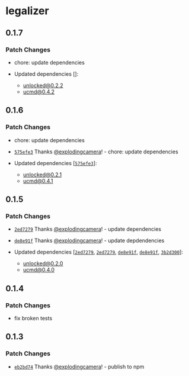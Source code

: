 # legalizer

## 0.1.7

### Patch Changes

- chore: update dependencies

- Updated dependencies []:
  - unlocked@0.2.2
  - ucmd@0.4.2

## 0.1.6

### Patch Changes

- chore: update dependencies

- [`575efe3`](https://github.com/explodingcamera/esm/commit/575efe385756abd44408d83535c27c99ff7efea2) Thanks [@explodingcamera](https://github.com/explodingcamera)! - chore: update dependencies

- Updated dependencies [[`575efe3`](https://github.com/explodingcamera/esm/commit/575efe385756abd44408d83535c27c99ff7efea2)]:
  - unlocked@0.2.1
  - ucmd@0.4.1

## 0.1.5

### Patch Changes

- [`2ed7279`](https://github.com/explodingcamera/esm/commit/2ed72792bf13fa4b712fb477208ebb7d061a1e8f) Thanks [@explodingcamera](https://github.com/explodingcamera)! - update dependencies

- [`de8e91f`](https://github.com/explodingcamera/esm/commit/de8e91f4f1052fbd6bf4f82b3c8010195b98a7b1) Thanks [@explodingcamera](https://github.com/explodingcamera)! - update depdendencies

- Updated dependencies [[`2ed7279`](https://github.com/explodingcamera/esm/commit/2ed72792bf13fa4b712fb477208ebb7d061a1e8f), [`2ed7279`](https://github.com/explodingcamera/esm/commit/2ed72792bf13fa4b712fb477208ebb7d061a1e8f), [`de8e91f`](https://github.com/explodingcamera/esm/commit/de8e91f4f1052fbd6bf4f82b3c8010195b98a7b1), [`de8e91f`](https://github.com/explodingcamera/esm/commit/de8e91f4f1052fbd6bf4f82b3c8010195b98a7b1), [`3b2d300`](https://github.com/explodingcamera/esm/commit/3b2d30075f8f88d76a0a4668d9c2dda0f32c2751)]:
  - unlocked@0.2.0
  - ucmd@0.4.0

## 0.1.4

### Patch Changes

- fix broken tests

## 0.1.3

### Patch Changes

- [`eb2bd74`](https://github.com/explodingcamera/esm/commit/eb2bd74d7150d4bda09779d9e47bb230c34056fc) Thanks [@explodingcamera](https://github.com/explodingcamera)! - publish to npm

